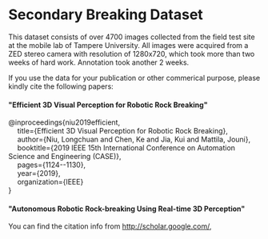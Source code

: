 # Secondary Breaking Dataset
This dataset consists of over 4700 images collected from the field test site at the mobile lab of Tampere University.
All images were acquired from a ZED stereo camera with resolution of 1280x720, which took more than two weeks of hard work.
Annotation took another 2 weeks.

If you use the data for your publication or other commerical purpose, please kindly cite the following papers: 

#### "Efficient 3D Visual Perception for Robotic Rock Breaking" 

@inproceedings{niu2019efficient,  
&emsp;  title={Efficient 3D Visual Perception for Robotic Rock Breaking},  
&emsp;  author={Niu, Longchuan and Chen, Ke and Jia, Kui and Mattila, Jouni},  
&emsp;  booktitle={2019 IEEE 15th International Conference on Automation Science and Engineering (CASE)},  
&emsp;  pages={1124--1130},  
&emsp;  year={2019},  
&emsp;  organization={IEEE}  
}  

#### "Autonomous Robotic Rock-breaking Using Real-time 3D Perception"

You can find the citation info from http://scholar.google.com/,
